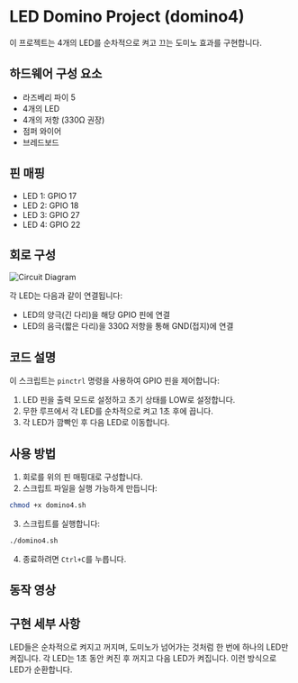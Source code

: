 # LED Domino Project (domino4)

이 프로젝트는 4개의 LED를 순차적으로 켜고 끄는 도미노 효과를 구현합니다.

## 하드웨어 구성 요소

- 라즈베리 파이 5
- 4개의 LED
- 4개의 저항 (330Ω 권장)
- 점퍼 와이어
- 브레드보드

## 핀 매핑

- LED 1: GPIO 17
- LED 2: GPIO 18
- LED 3: GPIO 27
- LED 4: GPIO 22

## 회로 구성

![Circuit Diagram](images/circuit_diagram.jpg)

각 LED는 다음과 같이 연결됩니다:
- LED의 양극(긴 다리)을 해당 GPIO 핀에 연결
- LED의 음극(짧은 다리)을 330Ω 저항을 통해 GND(접지)에 연결

## 코드 설명

이 스크립트는 `pinctrl` 명령을 사용하여 GPIO 핀을 제어합니다:

1. LED 핀을 출력 모드로 설정하고 초기 상태를 LOW로 설정합니다.
2. 무한 루프에서 각 LED를 순차적으로 켜고 1초 후에 끕니다.
3. 각 LED가 깜빡인 후 다음 LED로 이동합니다.

## 사용 방법

1. 회로를 위의 핀 매핑대로 구성합니다.
2. 스크립트 파일을 실행 가능하게 만듭니다:
```bash
chmod +x domino4.sh
```
3. 스크립트를 실행합니다:
```bash
./domino4.sh
```
4. 종료하려면 `Ctrl+C`를 누릅니다.

## 동작 영상



## 구현 세부 사항

LED들은 순차적으로 켜지고 꺼지며, 도미노가 넘어가는 것처럼 한 번에 하나의 LED만 켜집니다. 각 LED는 1초 동안 켜진 후 꺼지고 다음 LED가 켜집니다. 이런 방식으로 LED가 순환합니다.